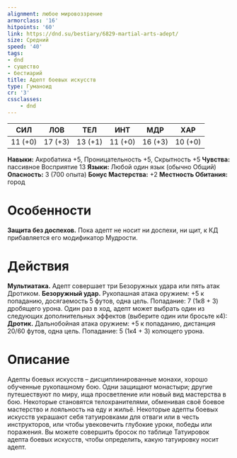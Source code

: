 ```yaml
---
alignment: любое мировоззрение
armorclass: '16'
hitpoints: '60'
link: https://dnd.su/bestiary/6829-martial-arts-adept/
size: Средний
speed: '40'
tags:
- dnd
- существо
- бестиарий
title: Адепт боевых искусств
type: Гуманоид
cr: '3'
cssclasses:
    - dnd
---
```



| СИЛ | ЛОВ | ТЕЛ | ИНТ | МДР | ХАР |
|---|---|---|---|---|---|
| 11 (+0) | 17 (+3) | 13 (+1) | 11 (+0) | 16 (+3) | 10 (+0) |
**Навыки:** Акробатика +5, Проницательность +5, Скрытность +5
**Чувства:** пассивное Восприятие 13
**Языки:** Любой один язык (обычно Общий)
**Опасность:** 3 (700 опыта)
**Бонус Мастерства:** +2
**Местность Обитания:** город


# Особенности
**Защита без доспехов.** Пока адепт не носит ни доспехи, ни щит, к КД прибавляется его модификатор Мудрости.


# Действия
**Мультиатака.** Адепт совершает три Безоружных удара или пять атак Дротиком.
**Безоружный удар.** Рукопашная атака оружием: +5 к попаданию, досягаемость 5 футов, одна цель. Попадание: 7 (1к8 + 3) дробящего урона. Один раз в ход, адепт может выбрать один из следующих дополнительных эффектов (выберите один или бросьте к4):
**Дротик.** Дальнобойная атака оружием: +5 к попаданию, дистанция 20/60 футов, одна цель. Попадание: 5 (1к4 + 3) колющего урона.


# Описание
Адепты боевых искусств – дисциплинированные монахи, хорошо обученные рукопашному бою. Одни защищают монастыри; другие путешествуют по миру, ища просветление или новый вид мастерства в бою. Некоторые становятся телохранителями, обменивая своё боевое мастерство и лояльность на еду и жильё. Некоторые адепты боевых искусств украшают себя татуировками для отваги или в честь инструкторов, или чтобы увековечить глубокие уроки, победы или поражения. Вы можете совершить бросок по таблице Татуировок адепта боевых искусств, чтобы определить, какую татуировку носит адепт.